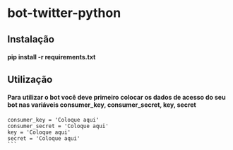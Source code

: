 # bot-twitter-python

## Instalação

#### pip install -r requirements.txt


## Utilização

#### Para utilizar o bot você deve primeiro colocar os dados de acesso do seu bot nas variáveis consumer_key, consumer_secret, key, secret

````
consumer_key = 'Coloque aqui'
consumer_secret = 'Coloque aqui'
key = 'Coloque aqui'
secret = 'Coloque aqui'
```

